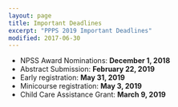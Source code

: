 ```yaml
---
layout: page
title: Important Deadlines
excerpt: "PPPS 2019 Important Deadlines"
modified: 2017-06-30
---
```


- NPSS Award Nominations: **December 1, 2018**
- Abstract Submission: **February 22, 2019**
- Early registration: **May 31, 2019**
- Minicourse registration: **May 3, 2019**
- Child Care Assistance Grant: **March 9, 2019**
